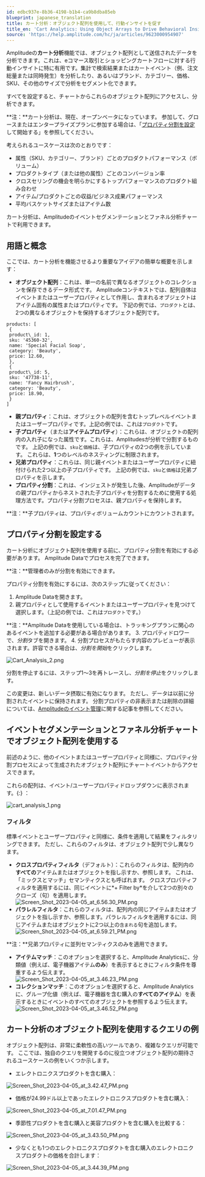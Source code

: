 ```yaml
---
id: edbc937e-8b36-4198-b1b4-ca9b8dba85eb
blueprint: japanese_translation
title: カート分析：オブジェクト配列を使用して、行動インサイトを促す
title_en: 'Cart Analytics: Using Object Arrays to Drive Behavioral Insights'
source: 'https://help.amplitude.com/hc/ja/articles/9623000954907'
---
```

Amplitudeの**カート分析**機能では、オブジェクト配列として送信されたデータを分析できます。これは、eコマース取引とショッピングカートフローに対する行動インサイトに特に有用です。集計で検索結果またはカートイベント（例、注文総量または同時発生）を分析したり、あるいはブランド、カテゴリー、価格、SKU、その他のサイズで分析をセグメント化できます。

すべてを設定すると、チャートからこれらのオブジェクト配列にアクセスし、分析できます。 

**注：**カート分析は、現在、オープンベータになっています。 参加して、グロースまたはエンタープライズプランに参加する場合は、「[プロパティ分割を設定](#h_01GGX3KMYSJX6EBW6WHRC7PEMH)して開始する」を参照してください。 

考えられるユースケースは次のとおりです：

* 属性（SKU、カテゴリー、ブランド）ごとのプロダクトパフォーマンス（ボリューム）
* プロダクトタイプ（または他の属性）ごとのコンバージョン率
* クロスセリングの機会を明らかにするトップパフォーマンスのプロダクト組み合わせ
* アイテム/プロダクトごとの収益/ビジネス成果パフォーマンス
* 平均バスケットサイズまたはアイテム数

カート分析は、Amplitudeのイベントセグメンテーションとファネル分析チャートで利用できます。

## 用語と概念

ここでは、カート分析を機能させるより重要なアイデアの簡単な概要を示します：

* **オブジェクト配列**：これは、単一の名前で異なるオブジェクトのコレクションを保存できるデータ形式です。 Amplitudeコンテキストでは、配列自体はイベントまたはユーザープロパティとして作用し、含まれるオブジェクトはアイテム固有の属性またはプロパティです。 下記の例では、`プロダクト`とは、2つの異なるオブジェクトを保持するオブジェクト配列です。

```
products: [  
 {  
 product\_id: 1,  
 sku: '45360-32',  
 name: 'Special Facial Soap',  
 category: 'Beauty',  
 price: 12.60,  
 },  
 {  
 product\_id: 5,  
 sku: '47738-11',  
 name: 'Fancy Hairbrush',  
 category: 'Beauty',  
 price: 18.90,  
 }  
]
```

* **親プロパティ**：これは、オブジェクトの配列を含むトップレベルイベントまたはユーザープロパティです。上記の例では、これは`プロダクト`です。
* **子プロパティ**（または**アイテムプロパティ**）：これらは、オブジェクトの配列内の入れ子になった属性です。これらは、Amplitudesが分析で分割するものです。 上記の例では、`sku`と`価格`は、子プロパティの2つの例を示しています。 これらは、**1**つのレベルのネスティングに制限されます。
* **兄弟プロパティ**：これらは、同じ親イベントまたはユーザープロパティに紐付けられた2つ以上の子プロパティです。 上記の例では、`sku`と`価格`は兄弟プロパティを示します。
* **プロパティ分割**：これは、インジェストが発生した後、Amplitudeがデータの親プロパティからネストされた子プロパティを分割するために使用する処理方法です。プロパティ分割プロセスは、親プロパティを保持します。  
  
**注：**子プロパティは、プロパティボリュームカウントにカウントされます。

## プロパティ分割を設定する

カート分析にオブジェクト配列を使用する前に、プロパティ分割を有効にする必要があります。 Amplitude Dataでプロセスを完了できます。

**注：**管理者のみが分割を有効にできます。

プロパティ分割を有効にするには、次のステップに従ってください：

1. Amplitude Dataを開きます。
2. 親プロパティとして使用するイベントまたはユーザープロパティを見つけて選択します。（上記の例では、これは`プロダクト`です。）  
  
**注：**Amplitude Dataを使用している場合は、トラッキングプランに関心のあるイベントを追加する必要がある場合があります。
3. プロパティドロワーで、*分割*タブを開きます。
4. 分割プロセスがもたらす内容のプレビューが表示されます。許容できる場合は、*分割を開始*をクリックします。  
  
![Cart_Analysis_2.png](/docs/output/img/jp/cart-analysis-2-png.png)

分割を停止するには、ステップ1〜3を再トレースし、*分割を停止*をクリックします。

この変更は、新しいデータ摂取に有効になります。 ただし、データは以前に分割されたイベントに保持されます。 分割プロパティの非表示または削除の詳細については、[Amplitudeのイベント管理](https://help.amplitude.com/hc/en-us/articles/360047138392-Manage-events-and-properties#change-visibility-status-for-an-event-or-property)に関する記事を参照してください。

## イベントセグメンテーションとファネル分析チャートでオブジェクト配列を使用する

前述のように、他のイベントまたはユーザープロパティと同様に、プロパティ分割プロセスによって生成されたオブジェクト配列にチャートイベントからアクセスできます。

これらの配列は、イベント/ユーザープロパティドロップダウンに表示されます。{:} ：

![cart_analysis_1.png](/docs/output/img/jp/cart-analysis-1-png.png)

### フィルタ

標準イベントとユーザープロパティと同様に、条件を適用して結果をフィルタリングできます。 ただし、これらのフィルタは、オブジェクト配列で少し異なります。 

* **クロスプロパティフィルタ**（デフォルト）：これらのフィルタは、配列内の**すべての**アイテムまたはオブジェクトを指し示すか、参照します。 これは、「ミックスとマッチ」セマンティクスとも呼ばれます。 クロスプロパティフィルタを適用するには、同じイベントに*+ Filter by*を介して2つの別々のクローズ（句）を適用します。 ![Screen_Shot_2023-04-05_at_6.56.30_PM.png](/docs/output/img/jp/screen-shot-2023-04-05-at-6-56-30-pm-png.png)
* **パラレルフィルタ**：これらのフィルタは、配列内の同じアイテムまたはオブジェクトを指し示すか、参照します。パラレルフィルタを適用するには、同じアイテムまたはオブジェクトに2つ以上の`含まれる`句を追加します。![Screen_Shot_2023-04-05_at_6.59.21_PM.png](/docs/output/img/jp/screen-shot-2023-04-05-at-6-59-21-pm-png.png)  
  
**注：**兄弟プロパティに並列セマンティクスのみを適用できます。
* **アイテムマッチ**：このオプションを選択すると、Amplitude Analyticsに、分類値（例えば、電子機器アイテム**のみ**）を表示するときにフィルタ条件を尊重するよう伝えます。  
![Screen_Shot_2023-04-05_at_3.46.23_PM.png](/docs/output/img/jp/screen-shot-2023-04-05-at-3-46-23-pm-png.png)
* **コレクションマッチ**：このオプションを選択すると、Amplitude Analyticsに、グループ化値（例えば、電子機器を含む購入の**すべてのアイテム**）を表示するときにイベントのすべてのオブジェクトを参照するよう伝えます。  
![Screen_Shot_2023-04-05_at_3.46.52_PM.png](/docs/output/img/jp/screen-shot-2023-04-05-at-3-46-52-pm-png.png)

## カート分析のオブジェクト配列を使用するクエリの例

オブジェクト配列は、非常に柔軟性の高いツールであり、複雑なクエリが可能です。 ここでは、独自のクエリを開発するのに役立つオブジェクト配列の期待されるユースケースの例をいくつか示します。

* エレクトロニクスプロダクトを含む購入：

![Screen_Shot_2023-04-05_at_3.42.47_PM.png](/docs/output/img/jp/screen-shot-2023-04-05-at-3-42-47-pm-png.png)

* 価格が24.99ドル以上であったエレクトロニクスプロダクトを含む購入：

![Screen_Shot_2023-04-05_at_7.01.47_PM.png](/docs/output/img/jp/screen-shot-2023-04-05-at-7-01-47-pm-png.png)

* 季節性プロダクトを含む購入と美容プロダクトを含む購入を比較する：

![Screen_Shot_2023-04-05_at_3.43.50_PM.png](/docs/output/img/jp/screen-shot-2023-04-05-at-3-43-50-pm-png.png)

* 少なくとも1つのエレクトロニクスプロダクトを含む購入のエレクトロニクスプロダクトの価格を合計します：

![Screen_Shot_2023-04-05_at_3.44.39_PM.png](/docs/output/img/jp/screen-shot-2023-04-05-at-3-44-39-pm-png.png)
